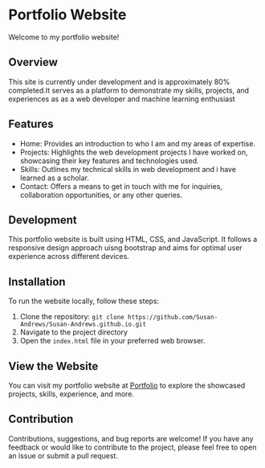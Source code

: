# Portfolio Website

Welcome to my portfolio website!

## Overview

 This site is currently under development and is approximately 80% completed.It serves as a platform to demonstrate my skills, projects, and experiences as  as a web developer and machine learning enthusiast

## Features

- Home: Provides an introduction to who I am and my areas of expertise.
- Projects: Highlights the web development projects I have worked on, showcasing their key features and technologies used.
- Skills: Outlines my technical skills in web development and i have learned as a scholar.
- Contact: Offers a means to get in touch with me for inquiries, collaboration opportunities, or any other queries.

## Development

This portfolio website is built using HTML, CSS, and JavaScript. It follows a responsive design approach  uisng bootstrap and aims for optimal user experience across different devices.

## Installation

To run the website locally, follow these steps:

1. Clone the repository: `git clone https://github.com/Susan-Andrews/Susan-Andrews.github.io.git`
2. Navigate to the project directory
3. Open the `index.html` file in your preferred web browser.


## View the Website

You can visit my portfolio website at [Portfolio](https://susan-andrews.github.io/) to explore the showcased projects, skills, experience, and more.



## Contribution

Contributions, suggestions, and bug reports are welcome! If you have any feedback or would like to contribute to the project, please feel free to open an issue or submit a pull request.

